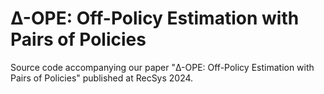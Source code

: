 # Δ-OPE: Off-Policy Estimation with Pairs of Policies
Source code accompanying our paper "Δ-OPE: Off-Policy Estimation with Pairs of Policies" published at RecSys 2024.
